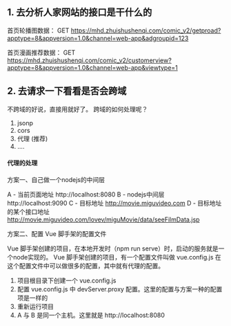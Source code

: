 ## 1. 去分析人家网站的接口是干什么的

首页轮播图数据：
GET https://mhd.zhuishushenqi.com/comic_v2/getproad?apptype=8&appversion=1.0&channel=web-app&adgroupid=123

首页漫画推荐数据：
GET https://mhd.zhuishushenqi.com/comic_v2/customerview?apptype=8&appversion=1.0&channel=web-app&viewtype=1

## 2. 去请求一下看看是否会跨域

不跨域的好说，直接用就好了。
跨域的如何处理呢？

1. jsonp
2. cors
3. 代理   (推荐)
4. ....

#### 代理的处理

方案一、自己做一个nodejs的中间层

A - 当前页面地址    http://localhost:8080
B - nodejs中间层   http://localhost:9090
C - 目标地址       http://movie.miguvideo.com
D - 目标地址的某个接口地址 http://movie.miguvideo.com/lovev/miguMovie/data/seeFilmData.jsp

方案二、配置 Vue 脚手架的配置文件

Vue 脚手架创建的项目，在本地开发时（npm run serve）时，启动的服务就是一个node实现的。
Vue 脚手架创建的项目，有一个配置文件叫做 vue.config.js
在这个配置文件中可以做很多的配置，其中就有代理的配置。

1. 项目根目录下创建一个 vue.config.js
2. 配置 vue.config.js 中 devServer.proxy 配置。这里的配置与方案一种的配置项是一样的
3. 重新运行项目
4. A 与 B 是同一个主机。这里就是 http://localhost:8080
